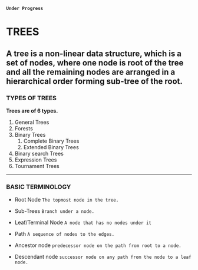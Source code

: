 **`Under Progress`**

# TREES
A tree is a non-linear data structure, which is a set of nodes, where one node 
is root of the tree and all the remaining nodes are arranged in a **hierarchical 
order** forming sub-tree of the root.
---
### TYPES OF TREES
**Trees are of 6 types.**

  1. General Trees
  2. Forests
  3. Binary Trees
        1. Complete Binary Trees
        2. Extended Binary Trees
  4. Binary search Trees
  5. Expression Trees
  6. Tournament Trees
---
### BASIC TERMINOLOGY

  - Root Node
    `The topmost node in the tree.`

  - Sub-Trees
    `Branch under a node.`

  - Leaf/Terminal Node
    `A node that has no nodes under it`

  - Path
    `A sequence of nodes to the edges.`

  - Ancestor node
    `predecessor node on the path from root to a node.`

  - Descendant node 
    `successor node on any path from the node to a leaf node.`